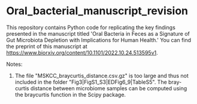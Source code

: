 # Oral_bacterial_manuscript_revision

This repository contains Python code for replicating the key findings presented in the manuscript titled 'Oral Bacteria in Feces as a Signature of Gut Microbiota Depletion with Implications for Human Health.' You can find the preprint of this manuscript at https://www.biorxiv.org/content/10.1101/2022.10.24.513595v1.

Notes:
1. The file "MSKCC_braycurtis_distance.csv.gz" is too large and thus not included in the folder "Fig3|FigS1_S3|EDFig6_9|TableS5". The bray-curtis distance between microbiome samples can be computed using the braycurtis function in the Scipy package.
